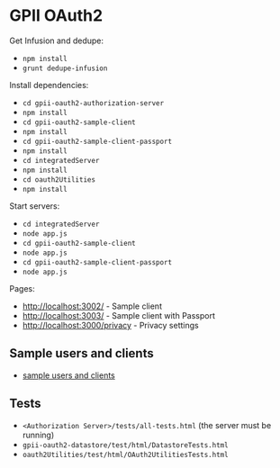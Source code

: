 GPII OAuth2
===========

Get Infusion and dedupe:

- `npm install`
- `grunt dedupe-infusion`

Install dependencies:

- `cd gpii-oauth2-authorization-server`
- `npm install`
- `cd gpii-oauth2-sample-client`
- `npm install`
- `cd gpii-oauth2-sample-client-passport`
- `npm install`
- `cd integratedServer`
- `npm install`
- `cd oauth2Utilities`
- `npm install`

Start servers:

- `cd integratedServer`
- `node app.js`
- `cd gpii-oauth2-sample-client`
- `node app.js`
- `cd gpii-oauth2-sample-client-passport`
- `node app.js`

Pages:

- [http://localhost:3002/](http://localhost:3002/) - Sample client
- [http://localhost:3003/](http://localhost:3003/) - Sample client with Passport
- [http://localhost:3000/privacy](http://localhost:3000/privacy) - Privacy settings

Sample users and clients
------------------------

- [sample users and clients](gpii-oauth2-datastore/datastoreWithSampleData.js)

Tests
-----

- `<Authorization Server>/tests/all-tests.html` (the server must be running)
- `gpii-oauth2-datastore/test/html/DatastoreTests.html`
- `oauth2Utilities/test/html/OAuth2UtilitiesTests.html`
